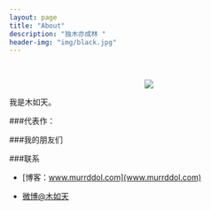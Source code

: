 ```yaml
---
layout: page
title: "About"
description: "独木亦成林 "
header-img: "img/black.jpg"
---
```



<center>
    <p><img src="![]img/murrddol.jpg"  align="center"></p>
</center>

我是木如天。


###代表作：



###我的朋友们


###联系

- [博客：www.murrddol.com](www.murrddol.com)

- [微博@木如天](http://weibo.com/xirutia)







